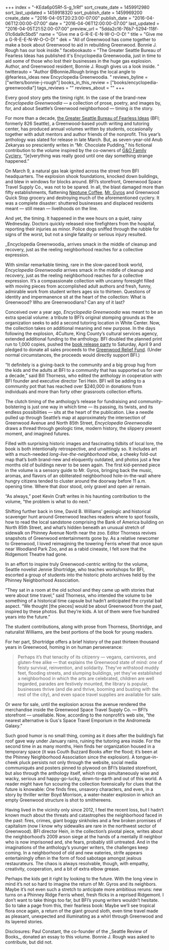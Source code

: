 +++
index = "-KEda6p05Rf-S-g_1rRf"
sort_create_date = 1459912980
sort_last_updated = 1459918320
sort_publish_date = 1459969200
create_date = "2016-04-05T20:23:00-07:00"
publish_date = "2016-04-06T12:00:00-07:00"
date = "2016-04-06T12:00:00-07:00"
last_updated = "2016-04-05T21:52:00-07:00"
preview_url = "5dda2c16-76b7-5294-118f-01c6da9c5bd5"
name = "Give me a G-R-E-E-N-W-O-O-D! "
title = "Give me a G-R-E-E-N-W-O-O-D! "
dek = "All of Greenwood has come together to make a book about Greenwood to aid in rebuilding Greenwood. Bonnie J. Rough has our look inside."
facebookauto = "The Greater Seattle Bureau of Fearless Ideas has published it's Encyclopedia Greenwoodia, just in time to aid some of those who lost their businesses in the huge gas explosion. Author, and Greenwood resident, Bonnie J. Rough gives us a look inside. "
twitterauto = "Author @BonnieJRough brings the local angle to @fearless_ideas new Encyclopedia Greenwoodia. "
reviews_byline = ["writers/bonnie-j-rough"]
books_in_this_review = ["books/encyclopedia-greenwoodia"]
tags_reviews = ""
reviews_about = ""
+++

Every good story gets the timing right. In the case of the brand-new _Encyclopedia Greenwoodia_ &mdash; a collection of prose, poetry, and images by, for, and about Seattle’s Greenwood neighborhood &mdash; timing _is_ the story. 

For more than a decade, <a href="http://fearlessideas.org/" title="The Greater Seattle Bureau of Fearless Ideas | A nonprofit writing and communications center">the Greater Seattle Bureau of Fearless Ideas</a> (BFI; formerly 826 Seattle), a Greenwood-based youth writing and tutoring center, has produced annual volumes written by students, occasionally together with adult mentors and author friends of the nonprofit. This year’s anthology was slated for release in late March. But, as seven-year-old Anub Zekaryas so presciently writes in “Mr. Chocolate Pudding,” his fictional contribution to the volume inspired by the co-owners of <a href="http://familycyclery.com/" title="G &amp;amp; O Family Cyclery">G&amp;O Family Cyclery</a>, “[e]verything was really good until one day something strange happened.” 

On March 9, a natural gas leak ignited across the street from BFI headquarters. The explosion shook foundations, knocked down buildings, and blew in windows for blocks around. BFI’s storefront, Greenwood Space Travel Supply Co., was not to be spared. In all, the blast damaged more than fifty establishments, flattening <a href="http://neptunecoffee.com/" title="Home - Neptune Coffee">Neptune Coffee</a>, <a href="http://www.mrgyroseattle.com/" title="Mr Gyros Seattle - Voted Best Gyro In Seattle!">Mr. Gyros</a> and Greenwood Quick Stop grocery and destroying much of the aforementioned cyclery. It was a complete disaster: shuttered businesses and displaced residents meant &mdash; still mean &mdash; livelihoods on the line. 

And yet, the timing. It happened in the wee hours on a quiet, rainy Wednesday. Doctors quickly released nine firefighters from the hospital, reporting their injuries as minor. Police dogs sniffed through the rubble for signs of the worst, but not a single fatality or serious injury resulted. 

<p class="pull-quote">_Encyclopedia Greenwoodia_ arrives smack in the middle of cleanup and recovery, just as the reeling neighborhood reaches for a collective expression.</p>

With similar remarkable timing, rare in the slow-paced book world, _Encyclopedia Greenwoodia_ arrives smack in the middle of cleanup and recovery, just as the reeling neighborhood reaches for a collective expression. It’s a compassionate collection with uncanny foresight filled with moving pieces from accomplished adult authors and fresh, funny, admirable work from student writers ages six to thirteen. Questions of identity and impermanence sit at the heart of the collection: What is Greenwood? Who are Greenwoodians? Can any of it last?

Conceived over a year ago, _Encyclopedia Greenwoodia_ was meant to be an extra special volume: a tribute to BFI’s original stomping grounds as the organization seeks to add a second tutoring location in White Center. Now, the collection takes on additional meaning and new purpose. In the days following the explosion, 4Culture, King County’s cultural services agency, extended additional funding to the anthology. BFI doubled the planned print run to 1,000 copies, pushed the [book release party](https://www.facebook.com/events/272424569755891/) to Saturday, April 9 and pledged to donate all sales proceeds to the [Greenwood Relief Fund](http://phinneycenter.org/greenwoodrelief/index.html). (Under normal circumstances, the proceeds would directly support BFI.)

“It definitely is a giving-back to the community and a big group hug from the kids and the adults at BFI to a community that has supported us for over a decade,” said Bill Thorness, who edited the anthology in cooperation with BFI founder and executive director Teri Hein. BFI will be adding to a community pot that has reached over $240,000 in donations from individuals and more than forty other grassroots collection efforts. 

The clutch timing of the anthology’s release for fundraising and community-bolstering is just one way in which time &mdash; its passing, its twists, and its endless possibilities &mdash; sits at the heart of the publication. Like a needle pulled up through Seattle’s map at approximately the intersection of Greenwood Avenue and North 85th Street, _Encyclopedia Greenwoodia_ draws a thread through geologic time, modern history, the slippery present moment, and imagined futures.

Filled with surprising historic images and fascinating tidbits of local lore, the book is both intentionally retrospective, and unwittingly so. It includes art with a much-needed _long-live-the-neighborhood_ vibe, a cheeky fold-out map that’s both brand-new and eloquently outdated, and photos just a few months old of buildings never to be seen again. The first kid-penned piece in the volume is a sensory guide to Mr. Gyros, bringing back the music, aromas, and flavors of an obliterated neighborhood hole-in-the-wall where hungry citizens tended to cluster around the doorway before 11 a.m. opening time. Where that door stood, only gravel and open air remain. 

“As always,” poet Kevin Craft writes in his haunting contribution to the volume, “the problem is what to do next.”

Shifting further back in time, David B. Williams’ geologic and historical scavenger hunt around Greenwood teaches readers where to spot fossils, how to read the local sandstone comprising the Bank of America building on North 85th Street, and what’s hidden beneath an unusual stretch of sidewalk on Phinney Avenue North near the zoo. Editor Thorness revives snapshots of Greenwood entertainments gone by. As a relative newcomer to Greenwood, I loved reimagining the towering Ferris wheel that once spun near Woodland Park Zoo, and as a rabid cineaste, I felt sore that the Ridgemont Theatre had gone. 

In an effort to inspire truly Greenwood-centric writing for the volume, Seattle novelist Jennie Shortridge, who teaches workshops for BFI, escorted a group of students into the historic photo archives held by the Phinney Neighborhood Association. 

“They sat in a room at the old school and they came up with stories that were about time travel,” said Thorness, who intended the volume to be something of a historical time capsule but hadn’t anticipated the crystal ball aspect. “We thought [the pieces] would be about Greenwood from the past, inspired by these photos. But they’re kids. A lot of them were five hundred years into the future.” 

The student contributions, along with prose from Thorness, Shortridge, and naturalist Williams, are the best portions of the book for young readers.

For her part, Shortridge offers a brief history of the past thirteen thousand years in Greenwood, homing in on human perseverance: 

<blockquote>
	Perhaps it’s that tenacity of its citizenry &mdash; vegans, carnivores, and gluten-free alike &mdash; that explains the Greenwood state of mind: one of feisty survival, reinvention, and solidarity. They’ve withstood muddy feet, flooding streets, and slumping buildings, yet they’ve established a neighborhood in which the arts are celebrated, children are well regarded, parades are festively mounted, the library is popular, businesses thrive (and die and thrive, booming and busting with the rest of the city), and even space travel supplies are available for sale.
</blockquote>

Or _were_ for sale, until the explosion across the avenue rendered the merchandise inside the Greenwood Space Travel Supply Co. &mdash; BFI’s storefront &mdash; unsellable. Now, according to the nonprofit’s web site, “the nearest alternative is Gus's Space Travel Emporium in the Andromeda Galaxy.” 

Such good humor is no small thing, coming as it does after the building’s flat roof gave way under January rains, ruining the tutoring area inside. For the second time in as many months, Hein finds her organization housed in a temporary space (it was Couth Buzzard Books after the flood; it’s been at the Phinney Neighborhood Association since the explosion). A tongue-in-cheek pluck persists not only through the website, social media communiqués and posters pinned to plywood on BFI’s blasted storefront, but also through the anthology itself, which rings simultaneously wise and wacky, serious and happy-go-lucky, down-to-earth and out of this world. A reader might have fun scouring the collection forensically for clues that the future is knowable: One finds fires, unsavory characters, and even, in a story by thriller writer Boyd Morrison, a water-heater explosion in which an empty Greenwood structure is shot to smithereens. 

Having lived in the vicinity only since 2012, I feel the recent loss, but I hadn’t known much about the threats and catastrophes the neighborhood faced in the past: fires, crimes, giant boggy sinkholes and a few broken promises of capitalism (now I know why sidewalks are rare in the northwest sector of Greenwood). BFI director Hein, in the collection’s pivotal piece, writes about the neighborhood’s 2009 arson siege at the hands of a mentally ill neighbor who is now imprisoned and, she fears, probably still untreated. And in the imaginations of the anthology’s younger writers, the challenges keep coming. In a neighborhood of old and new eateries, strife appears entertainingly often in the form of food sabotage amongst jealous restaurateurs. The chaos is always resolvable, though, with empathy, creativity, cooperation, and a bit of extra elbow grease.  

Perhaps the kids get it right by looking to the future. With the long view in mind it’s not so hard to imagine the return of Mr. Gyros and its neighbors. Maybe it’s not even such a stretch to anticipate more ambitious reruns: new turns on a Phinney Ridge Ferris wheel, fresh flicks in a reprised Ridgemont. I don’t want to take things too far, but BFI’s young writers wouldn’t hesitate. So to take a page from this, their fearless book: Maybe we’ll see tropical flora once again, a return of the giant ground sloth, even time travel made as pleasant, unexpected and illuminating as a whirl through Greenwood and its layered stories.

<p class="footer">Disclosures: Paul Constant, the co-founder of the _Seattle Review of Books_, donated an essay to this volume. Bonnie J. Rough was asked to contribute, but did not.</p>